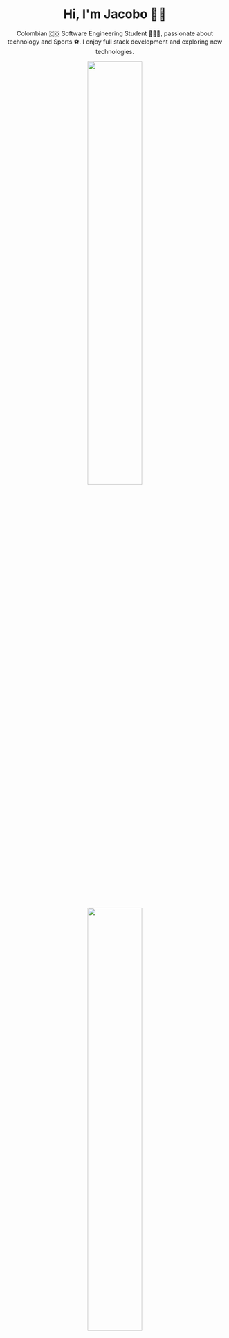 <h1 align="center">Hi, I'm Jacobo 👋🏻</h1>

<p align="center">
  Colombian 🇨🇴 Software Engineering Student 👨🏻‍💻, passionate about technology and Sports ⚽. I enjoy full stack development and exploring new technologies.
</p>

<p align="center">
  <img height="50%" width="auto" src="https://github-readme-stats-blandoncjs-projects.vercel.app/api?username=blandoncj&cache_seconds=86400&show_icons=true&hide_border=true&hide=issues,contribs&theme=tokyonight&bg_color=00000000&count_private=true" />
  <img height="50%" width="auto" src="https://github-readme-stats-blandoncjs-projects.vercel.app/api/top-langs/?username=blandoncj&cache_seconds=86400&layout=compact&theme=tokyonight&bg_color=00000000&hide_border=true" />
</p>

<picture>
  <source media="(prefers-color-scheme: dark)" srcset="github-snake-dark.svg" />
  <source media="(prefers-color-scheme: light)" srcset="github-snake.svg" />
  <img alt="github-snake" src="github-snake.svg" />
</picture>
